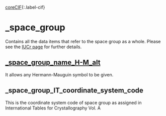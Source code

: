 [0]: #
[1]: https://www.iucr.org/resources/cif/dictionaries/cif_core
[2]: https://www.iucr.org/__data/iucr/cifdic_html/1/cif_pd.dic/index.html

[coreCIF][1]{:.label-cif}

# _space_group

Contains all the data items that refer to the space group as a whole. Please see the [IUCr page](https://www.iucr.org/__data/iucr/cifdic_html/1/cif_core.dic/Cspace_group.html) for further details.

## [\_space_group_name_H-M_alt](https://www.iucr.org/__data/iucr/cifdic_html/1/cif_core.dic/Ispace_group_name_H-M_alt.html)

It allows any Hermann-Mauguin symbol to be given.

## \_space_group_IT_coordinate_system_code

This is the coordinate system code of space group as assigned in International Tables for Crystallography Vol. A
